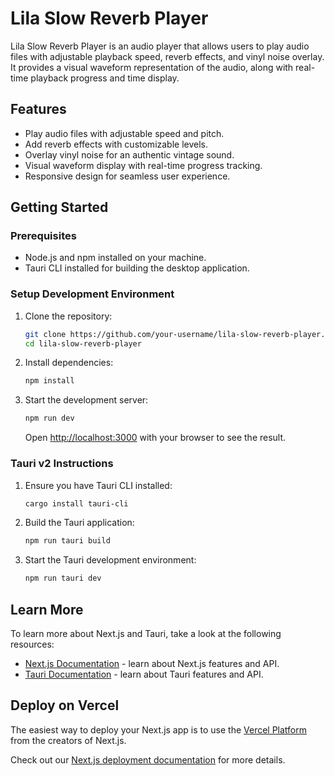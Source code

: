 # Lila Slow Reverb Player

Lila Slow Reverb Player is an audio player that allows users to play audio files with adjustable playback speed, reverb effects, and vinyl noise overlay. It provides a visual waveform representation of the audio, along with real-time playback progress and time display.

## Features

- Play audio files with adjustable speed and pitch.
- Add reverb effects with customizable levels.
- Overlay vinyl noise for an authentic vintage sound.
- Visual waveform display with real-time progress tracking.
- Responsive design for seamless user experience.

## Getting Started

### Prerequisites

- Node.js and npm installed on your machine.
- Tauri CLI installed for building the desktop application.

### Setup Development Environment

1. Clone the repository:

   ```bash
   git clone https://github.com/your-username/lila-slow-reverb-player.git
   cd lila-slow-reverb-player
   ```

2. Install dependencies:

   ```bash
   npm install
   ```

3. Start the development server:

   ```bash
   npm run dev
   ```

   Open [http://localhost:3000](http://localhost:3000) with your browser to see the result.

### Tauri v2 Instructions

1. Ensure you have Tauri CLI installed:

   ```bash
   cargo install tauri-cli
   ```

2. Build the Tauri application:

   ```bash
   npm run tauri build
   ```

3. Start the Tauri development environment:

   ```bash
   npm run tauri dev
   ```

## Learn More

To learn more about Next.js and Tauri, take a look at the following resources:

- [Next.js Documentation](https://nextjs.org/docs) - learn about Next.js features and API.
- [Tauri Documentation](https://tauri.studio/docs) - learn about Tauri features and API.

## Deploy on Vercel

The easiest way to deploy your Next.js app is to use the [Vercel Platform](https://vercel.com/new?utm_medium=default-template&filter=next.js&utm_source=create-next-app&utm_campaign=create-next-app-readme) from the creators of Next.js.

Check out our [Next.js deployment documentation](https://nextjs.org/docs/app/building-your-application/deploying) for more details.
